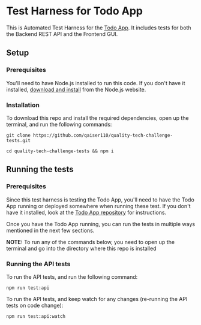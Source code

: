 # Test Harness for Todo App

This is Automated Test Harness for the [Todo App](https://github.com/airtasker/quality-tech-challenge). It includes tests for both the Backend REST API and the Frontend GUI.

## Setup

### Prerequisites

You'll need to have Node.js installed to run this code. If you don't have it installed, [download and install](https://nodejs.org/en/download/) from the Node.js website. 

### Installation

To download this repo and install the required dependencies, open up the terminal, and run the following commands:

```
git clone https://github.com/qaiser110/quality-tech-challenge-tests.git

cd quality-tech-challenge-tests && npm i
```  

## Running the tests

### Prerequisites

Since this test harness is testing the Todo App, you'll need to have the Todo App running or deployed somewhere when running these test. If you don't have it installed, look at the [Todo App repository](https://github.com/airtasker/quality-tech-challenge) for instructions.

Once you have the Todo App running, you can run the tests in multiple ways mentioned in the next few sections. 

**NOTE:** To run any of the commands below, you need to open up the terminal and go into the directory where this repo is installed

### Running the API tests

To run the API tests, and run the following command:

```
npm run test:api
```  

To run the API tests, and keep watch for any changes (re-running the API tests on code change):

```
npm run test:api:watch
```  


